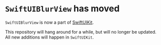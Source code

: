 # `SwiftUIBlurView` has moved

`SwiftUIBlurView` is now a part of [SwiftUIKit](https://github.com/danielsaidi/SwiftUIKit).

This repository will hang around for a while, but will no longer be updated. All new additions will happen in `SwiftUIKit`.
